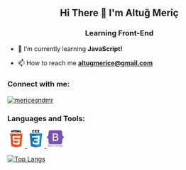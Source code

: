   <h2 align="center">Hi There 👋 I'm Altuğ Meriç</h2>
  
  <h3 align="center">Learning Front-End</h3>
  
- 🌱 I’m currently learning **JavaScript!**
  
- 📫 How to reach me **altugmerice@gmail.com**

 <h3 align="left">Connect with me:</h3>
<p align="left">
<a href="https://www.linkedin.com/in/altu%C4%9F-meri%C3%A7-esendemir-23b912167/" target="blank"><img align="center" src="https://raw.githubusercontent.com/rahuldkjain/github-profile-readme-generator/master/src/images/icons/Social/linked-in-alt.svg" alt="mericesndmr" height="30" width="40" /></a>


<h3 align="left">Languages and Tools:</h3>
<p align="left"> 
  <a href="https://www.w3.org/html/" target="_blank"> <img src="https://raw.githubusercontent.com/devicons/devicon/master/icons/html5/html5-original-wordmark.svg" alt="html5" width="40" height="40"/> </a> 
    <a href="https://www.w3schools.com/css/" target="_blank"> <img src="https://raw.githubusercontent.com/devicons/devicon/master/icons/css3/css3-original-wordmark.svg" alt="css3" width="40" height="40"/> </a> 
  <a href="https://getbootstrap.com" target="_blank"> <img src="https://raw.githubusercontent.com/devicons/devicon/master/icons/bootstrap/bootstrap-plain-wordmark.svg" alt="bootstrap" width="40" height="40"/> </a> 
</p>

[![Top Langs](https://github-readme-stats.vercel.app/api/top-langs/?username=mericesndmr)](https://github.com/anuraghazra/github-readme-stats)
